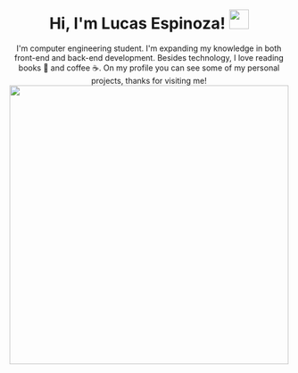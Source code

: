 <div align="center">
  <h1 align="center"><b>Hi, I'm Lucas Espinoza! </b><img src="https://media.giphy.com/media/hvRJCLFzcasrR4ia7z/giphy.gif" width="35"></h1>
  <p>I'm computer engineering student. I'm expanding my knowledge in both front-end and back-end development. Besides technology, I love reading books 📖 and coffee ☕. On my profile you can see some of my personal projects, thanks for visiting me!
  <img src="https://media.giphy.com/media/L8K62iTDkzGX6/giphy.gif" width="500" />
</div>
